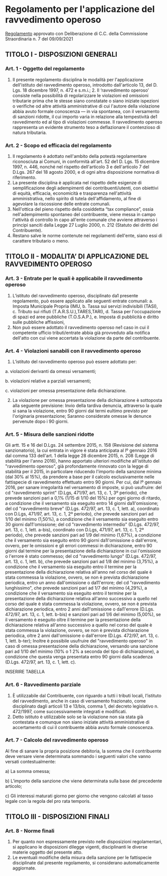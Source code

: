 # Regolamento per l'applicazione del ravvedimento operoso

[Regolamento](https://www.comune.sangiuseppejato.pa.it/amministrazione_trasparente/disposizioni_generali/Atti_generali/atti-amministrativi-generali/regolamento%20ravvedimento%20operoso%20SGJ%20pdf.pdf) approvato con Deliberazione di C.C. della Commissione Straordinaria n. 7 del 09/09/2021

## TITOLO I - DISPOSIZIONI GENERALI 

### Art. 1 - Oggetto del regolamento 

1. Il presente regolamento disciplina le modalità per l'applicazione dell'istituto del ravvedimento  operoso, introdotto dall'articolo 13, del D. Lgs. 18 dicembre 1997, n. 472 e s.m.i.; 2. Il ‘ravvedimento operoso’ consiste nella possibilità di regolarizzare le violazioni ed omissioni  tributarie prima che le stesse siano constatate o siano iniziate ispezioni o verifiche od altre  attività amministrative di cui l'autore della violazione abbia avuto formale conoscenza — in via  spontanea, con il versamento di sanzioni ridotte, il cui importo varia in relazione alla  tempestività de1 ravvedimento ed al tipo di violazioni commesse. Il ravvedimento operoso  rappresenta un evidente strumento teso a deflazionare il contenzioso di natura tributaria. 

### Art. 2 - Scopo ed efficacia del regolamento 

1. Il regolamento è adottato nell'ambito della potestà regolamentare riconosciuta ai Comuni, in  conformità all'art. 52 de1 D. Lgs. 15 dicembre 1997, n. 446, nonché nel rispetto dell'articolo 3 e  dell'articolo 7 del D.Lgs. 267 del 18 agosto 2000, e di ogni altra disposizione normativa di  riferimento. 
2. La presente disciplina è applicata nel rispetto delle esigenze di semplificazione degli adempimenti  dei contribuenti/utenti, con obiettivi di equità, efficacia, economicità e trasparenza nell'attività  amministrativa, nello spirito di tutela dell'affidamento, al fine di agevolare la riscossione delle  entrate comunali. 
3. Nell'ottica del pieno rispetto della cosiddetta “tax compliance”, ossia nell'adempimento spontaneo  del contribuente, viene messa in campo l'attività di controllo ln capo all'ente comunale che  avviene attraverso i principi sanciti dalla Legge 27 Luglio 2000, n. 212 (Statuto dei diritti del  Contribuente). 
4. Restano salve le norme contenute nei regolamenti dell'ente, siano essi di carattere tributario o  meno.

## TITOLO II - MODALITA’ DI APPLICAZIONE DEL RAVVEDIMENTO OPEROSO 

### Art. 3 - Entrate per le quali è applicabile il ravvedimento operoso 

1. L’istituto del ravvedimento operoso, disciplinato da1 presente regolamento, può essere applicato alle seguenti entrate comunali: 
a. Imposta Municipale Propria (IMU, 
b. Tassa sui servizi indivisibili (TASI), 
c. Tributo sui rifiuti (T.A.R.S.U.),TARES,TARI), 
d. Tassa per l'occupazione di spazi ed aree pubbliche (T.O.S.A.P.), 
e. Imposta di pubblicità e diritto sulle pubbliche affissioni, 
2. Non può essere adottato il ravvedimento operoso ne1 caso in cui il competente ufficio tributi/entrate abbia già provveduto alla notifica dell'atto con cui viene accertata la violazione da parte del contribuente. 

### Art. 4 - Violazioni sanabili con il ravvedimento operoso 

1. L’istituto del ravvedimento operoso può essere adottato per:

  a. violazioni derivanti da omessi versamenti;

  b. violazioni relative a parziali versamenti; 

  c. violazioni per omessa presentazione della dichiarazione. 

2. La violazione per omessa presentazione della dichiarazione è sottoposta alla seguente previsione: Invio della tardiva denuncia, attraverso la quale si sana la violazione, entro 90 giorni dal termi eultimo previsto per l'originaria presentazione; 
Saranno considerate omesse le denunce pervenute dopo i 90 giorni. 

### Art. 5 - Misura delle sanzioni ridotte 

Gli artt. 15 e 16 del D.Lgs. 24 settembre 2015, n. 158 (Revisione del sistema sanzionatorio), la cui  entrata in vigore è stata anticipata al lº gennaio 2016 dal comma 133 dell'art. 1 della legge 28 dicembre  2015, n. 208 (Legge di stabilità per l'anno 2016), hanno apportato ulteriori modifiche all'istituto del  "ravvedimento operoso", già profondamente rinnovato con la legge di stabilità per il 2015, in particolare  riducendo l'importo della sanzione minima (dal 30% al 15%), da prendere a base per il calcolo  esclusivamente nelle fattispecie di ravvedimento effettuato entro 90 giorni. Per cui, dal lº gennaio 2016,  per sanare irregolarità nel versamento di imposte, si può usufruire: 
del cd "ravvedimento sprint" (D.Lgs, 471/97, art. 13, c. 1, 3º periodo), che prevede sanzioni pari a  0,1% (1/15 di 1/10 del 15%) per ogni giorno di ritardo, a condizione che il versamento sia eseguito  entro 14 giorni da1l'omissione; 
del cd "ravvedimento breve" (D.Lgs. 472/97, art. 13, c. 1, lett. a), coordinato con D.Lgs, 471/97, art.  13, c. 1, 2º periodo), che prevede sanzioni pari ad 1/10 del minimo (1,50%), a condizione che il  versamento sia eseguito entro 30 giorni da11'omissione; del cd "ravvedimento intermedio" (D.Lgs. 472/97, art. 13, c. 1, lett. a-bis), coordinato con D.Lgs,  471/97, art. 13, c. 1, 2º periodo), che prevede sanzioni pari ad 1/9 del minimo (1,67%), a condizione  che il versamento sia eseguito entro 90 giorni da1l'omissione o dall'errore, ovvero, per le omissioni e gli  errori commessi in dichiarazione, entro 90 giorni dal termine per la presentazione
della dichiarazione in cui l'omissione o l'errore è stato commesso; del cd "ravvedimento lungo" (D.Lgs. 472/97, art. 13, c. 1, lett. b), che prevede sanzioni pari ad 1/8 del  minimo (3,75%), a condizione che il versamento sia eseguito entro il termine per la presentazione della  dichiarazione relativa all'anno nel corso del quale è stata commessa la violazione, ovvero, se non è  prevista dichiarazione periodica, entro un anno dall'omissione o da11'errore; 
del cd "ravvedimento lunghissimo", che prevede sanzioni pari ad 1/7 del minimo (4,29%), a  condizione che il versamento sia eseguito entro il termine per la presentazione della dichiarazione  relativa all'anno successivo a quello nel corso del quale è stata commessa la violazione, ovvero, se non è  prevista dichiarazione periodica, entro 2 anni dal1'omissione o dal1'errore (D.Lgs. 472/97, art. 13, c. 1,  lett. b-bis) e sanzioni pari ad 1/6 del minimo (5,00%), se il versamento è eseguito oltre il termine per la  presentazione della dichiarazione relativa all'anno successivo a quello nel corso del quale è stata  commessa la violazione, ovvero, se non è prevista dichiarazione periodica, oltre 2 anni dall'omissione o  dall'errore (D.Lgs. 472/97, art. 13, c. 1, lett. b-ter); 
Inoltre è possibile usufruire del "ravvedimento operoso" in caso di omessa presentazione della  dichiarazione, versando una sanzione pari ad 1/10 de1 minimo (10% o 1 2% a seconda del tipo di  dichiarazione), a condizione che questa venga presentata entro 90 giorni dalla scadenza (D.Lgs. 472/97,  art. 13, c. 1, lett. c). 


INSERIRE TABELLA



### Art. 6 - Ravvedimento parziale 

1. È utilizzabile dal Contribuente, con riguardo a tutti i tributi locali, I’istituto del ravvedimento, anche in  caso di versamento frazionato, come disciplinato dagli articoli 13 e 13/bis, comma 1, del decreto  legislativo n. 472/1997, come successivamente integrati e modificati. 
2. Detto istituto è utilizzabile solo se la violazione non sia stata già contestata e comunque non siano iniziate attività amministrative di accertamento di cui il contribuente abbia avuto formale conoscenza.

### Art. 7 - Calcolo del ravvedimento operoso 
Al fine di sanare la propria posizione debitoria, la somma che il contribuente deve versare viene determinata sommando i seguenti valori che vanno versati contestualmente:

a) La somma omessa;

b) L’importo della sanzione che viene determinata sulla base del precedente articolo; 

c) Gli interessi maturati giorno per giorno che vengono calcolati al tasso legale con la regola del pro rata temporis. 

## TITOLO III - DISPOSIZIONI FINALI 

### Art. 8 - Norme finali 

1. Per quanto non espressamente previsto nelle disposizioni regolamentari, si applicano le  disposizioni dilegge vigenti, disciplinanti le diverse materie oggetto del presente atto. 
2. Le eventuali modifiche della misura della sanzione per le fattispecie disciplinate dal presente regolamento, si considerano automaticamente aggiornate.
